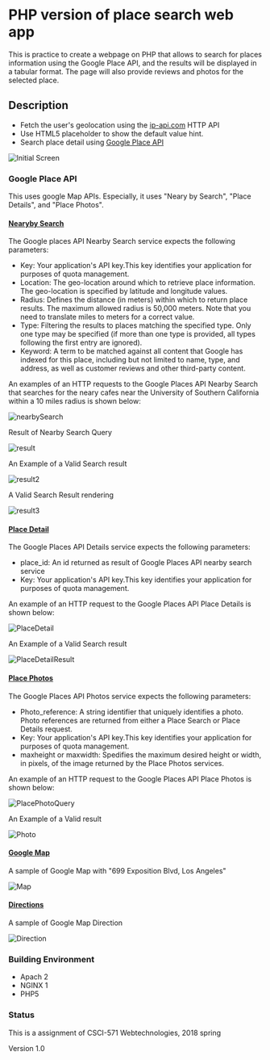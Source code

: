 # PHP version of place search web app

This is practice to create a webpage on PHP that allows to search for places information using the Google Place API, and the results will be displayed in a tabular format. The page will also provide reviews and photos for the selected place.

## Description

* Fetch the user's geolocation using the [ip-api.com](http://ip-api.com/) HTTP API
* Use HTML5 placeholder to show the default value hint.
* Search place detail using [Google Place API](https://developers.google.com/places/)

![Initial Screen](initialSearchScreen.png)

### Google Place API

This uses google Map APIs. Especially, it uses "Neary by Search", "Place Details", and "Place Photos".

#### [Nearyby Search](https://developers.google.com/places/web-service/search)

The Google places API Nearby Search service expects the following parameters:

* Key: Your application's API key.This key identifies your application for purposes of quota management.
* Location: The geo-location around which to retrieve place information. The geo-location is specified by latitude and longitude values.
* Radius: Defines the distance (in meters) within which to return place results. The maximum allowed radius is 50,000 meters. Note that you need to translate miles to meters for a correct value.
* Type: Filtering the results to places matching the specified type. Only one type may be specified (if more than one type is provided, all types following the first entry are ignored).
* Keyword: A term to be matched against all content that Google has indexed for this place, including but not limited to name, type, and address, as well as customer reviews and other third-party content.

An examples of an HTTP requests to the Google Places API Nearby Search that searches for the neary cafes near the University of Southern California within a 10 miles radius is shown below:

![nearbySearch](NearbySearchQuery.png)

Result of Nearby Search Query

![result](resultGooglePlacesNearby.png)

An Example of a Valid Search result

![result2](ResultValidSearchResult.png)

A Valid Search Result rendering

![result3](validSearchResult.png)

#### [Place Detail](https://developers.google.com/places/web-service/details)

The Google Places API Details service expects the following parameters:

* place_id: An id returned as result of Google Places API nearby search service
* Key: Your application's API key.This key identifies your application for purposes of quota management.

An example of an HTTP request to the Google Places API Place Details is shown below:

![PlaceDetail](PlaceDetailQuery.png)

An Example of a Valid Search result

![PlaceDetailResult](resultPlaceDetail.png)

#### [Place Photos](https://developers.google.com/places/web-service/photos)

The Google Places API Photos service expects the following parameters:

* Photo_reference: A string identifier that uniquely identifies a photo. Photo references are returned from either a Place Search or Place Details request.
* Key: Your application's API key.This key identifies your application for purposes of quota management.
* maxheight or maxwidth: Spedifies the maximum desired height or width, in pixels, of the image returned by the Place Photos services.

An example of an HTTP request to the Google Places API Place Photos is shown below:

![PlacePhotoQuery](PlacePhotoQuery.png)

An Example of a Valid result

![Photo](resultPlacePhoto.png)

#### [Google Map](https://developers.google.com/maps/documentation/javascript/adding-a-google-map)

A sample of Google Map with "699 Exposition Blvd, Los Angeles"

![Map](Maps.png)

#### [Directions](https://developers.google.com/maps/documentation/javascript/adding-a-google-map)

A sample of Google Map Direction

![Direction](Direction.png)

### Building Environment
* Apach 2
* NGINX 1
* PHP5

### Status

This is a assignment of CSCI-571 Webtechnologies, 2018 spring

Version 1.0
